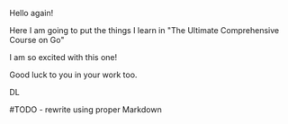Hello again!

Here I am going to put the things I learn in "The Ultimate Comprehensive Course on Go"

I am so excited with this one!

Good luck to you in your work too.

DL

#TODO - rewrite using proper Markdown
